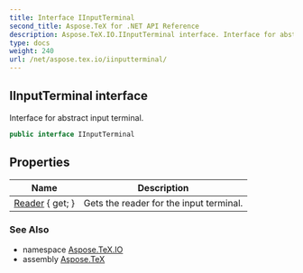 ```yaml
---
title: Interface IInputTerminal
second_title: Aspose.TeX for .NET API Reference
description: Aspose.TeX.IO.IInputTerminal interface. Interface for abstract input terminal
type: docs
weight: 240
url: /net/aspose.tex.io/iinputterminal/
---
```

## IInputTerminal interface

Interface for abstract input terminal.

```csharp
public interface IInputTerminal
```

## Properties

| Name | Description |
| --- | --- |
| [Reader](../../aspose.tex.io/iinputterminal/reader/) { get; } | Gets the reader for the input terminal. |

### See Also

* namespace [Aspose.TeX.IO](../../aspose.tex.io/)
* assembly [Aspose.TeX](../../)


